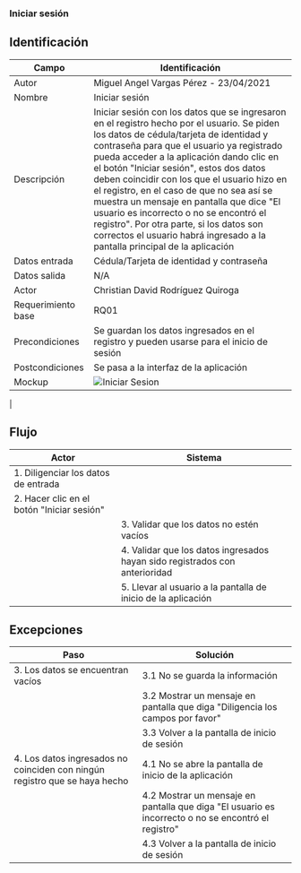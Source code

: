 ### Iniciar sesión
## Identificación 

| Campo | Identificación |
|-------|-------|
| Autor | Miguel Angel Vargas Pérez - 23/04/2021 |
| Nombre | Iniciar sesión |
| Descripción | Iniciar sesión con los datos que se ingresaron en el registro hecho por el usuario. Se piden los datos de cédula/tarjeta de identidad y contraseña para que el usuario ya registrado pueda acceder a la aplicación dando clic en el botón "Iniciar sesión", estos dos datos deben coincidir con los que el usuario hizo en el registro, en el caso de que no sea así se muestra un mensaje en pantalla que dice "El usuario es incorrecto o no se encontró el registro". Por otra parte, si los datos son correctos el usuario habrá ingresado a la pantalla principal de la aplicación |
| Datos entrada | Cédula/Tarjeta de identidad y contraseña |
| Datos salida | N/A |
| Actor | Christian David Rodríguez Quiroga |
| Requerimiento base | RQ01 |
| Precondiciones | Se guardan los datos ingresados en el registro y pueden usarse para el inicio de sesión |
| Postcondiciones | Se pasa a la interfaz de la aplicación | 
| Mockup | ![Iniciar Sesion](https://user-images.githubusercontent.com/79241017/115935948-e1118b00-a459-11eb-8d69-1c6f8fc6f556.png)
 |

## Flujo
| Actor | Sistema |
|-------|-------|
| 1. Diligenciar los datos de entrada| |
| 2. Hacer clic en el botón "Iniciar sesión"  | |
| | 3. Validar que los datos no estén vacíos |
| | 4. Validar que los datos ingresados hayan sido registrados con anterioridad |
| | 5. Llevar al usuario a la pantalla de inicio de la aplicación |

## Excepciones
| Paso | Solución |
|-------|-------|
| 3. Los datos se encuentran vacíos | 3.1 No se guarda la información |
| | 3.2 Mostrar un mensaje en pantalla que diga "Diligencia los campos por favor" |
| | 3.3 Volver a la pantalla de inicio de sesión |
| 4. Los datos ingresados no coinciden con ningún registro que se haya hecho | 4.1 No se abre la pantalla de inicio de la aplicación |
| | 4.2 Mostrar un mensaje en pantalla que diga "El usuario es incorrecto o no se encontró el registro" |
| | 4.3 Volver a la pantalla de inicio de sesión |
